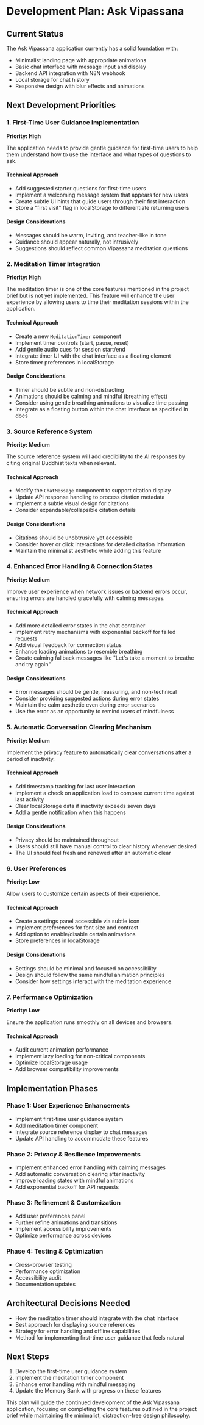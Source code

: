 # Development Plan: Ask Vipassana

## Current Status
The Ask Vipassana application currently has a solid foundation with:
- Minimalist landing page with appropriate animations
- Basic chat interface with message input and display
- Backend API integration with N8N webhook
- Local storage for chat history
- Responsive design with blur effects and animations

## Next Development Priorities

### 1. First-Time User Guidance Implementation
**Priority: High**

The application needs to provide gentle guidance for first-time users to help them understand how to use the interface and what types of questions to ask.

#### Technical Approach
- Add suggested starter questions for first-time users
- Implement a welcoming message system that appears for new users
- Create subtle UI hints that guide users through their first interaction
- Store a "first visit" flag in localStorage to differentiate returning users

#### Design Considerations
- Messages should be warm, inviting, and teacher-like in tone
- Guidance should appear naturally, not intrusively
- Suggestions should reflect common Vipassana meditation questions

### 2. Meditation Timer Integration
**Priority: High**

The meditation timer is one of the core features mentioned in the project brief but is not yet implemented. This feature will enhance the user experience by allowing users to time their meditation sessions within the application.

#### Technical Approach
- Create a new `MeditationTimer` component
- Implement timer controls (start, pause, reset)
- Add gentle audio cues for session start/end
- Integrate timer UI with the chat interface as a floating element
- Store timer preferences in localStorage

#### Design Considerations
- Timer should be subtle and non-distracting
- Animations should be calming and mindful (breathing effect)
- Consider using gentle breathing animations to visualize time passing
- Integrate as a floating button within the chat interface as specified in docs

### 3. Source Reference System
**Priority: Medium**

The source reference system will add credibility to the AI responses by citing original Buddhist texts when relevant.

#### Technical Approach
- Modify the `ChatMessage` component to support citation display
- Update API response handling to process citation metadata
- Implement a subtle visual design for citations
- Consider expandable/collapsible citation details

#### Design Considerations
- Citations should be unobtrusive yet accessible
- Consider hover or click interactions for detailed citation information
- Maintain the minimalist aesthetic while adding this feature

### 4. Enhanced Error Handling & Connection States
**Priority: Medium**

Improve user experience when network issues or backend errors occur, ensuring errors are handled gracefully with calming messages.

#### Technical Approach
- Add more detailed error states in the chat container
- Implement retry mechanisms with exponential backoff for failed requests
- Add visual feedback for connection status
- Enhance loading animations to resemble breathing
- Create calming fallback messages like "Let's take a moment to breathe and try again"

#### Design Considerations
- Error messages should be gentle, reassuring, and non-technical
- Consider providing suggested actions during error states
- Maintain the calm aesthetic even during error scenarios
- Use the error as an opportunity to remind users of mindfulness

### 5. Automatic Conversation Clearing Mechanism
**Priority: Medium**

Implement the privacy feature to automatically clear conversations after a period of inactivity.

#### Technical Approach
- Add timestamp tracking for last user interaction
- Implement a check on application load to compare current time against last activity
- Clear localStorage data if inactivity exceeds seven days
- Add a gentle notification when this happens

#### Design Considerations
- Privacy should be maintained throughout
- Users should still have manual control to clear history whenever desired
- The UI should feel fresh and renewed after an automatic clear

### 6. User Preferences
**Priority: Low**

Allow users to customize certain aspects of their experience.

#### Technical Approach
- Create a settings panel accessible via subtle icon
- Implement preferences for font size and contrast
- Add option to enable/disable certain animations
- Store preferences in localStorage

#### Design Considerations
- Settings should be minimal and focused on accessibility
- Design should follow the same mindful animation principles
- Consider how settings interact with the meditation experience

### 7. Performance Optimization
**Priority: Low**

Ensure the application runs smoothly on all devices and browsers.

#### Technical Approach
- Audit current animation performance
- Implement lazy loading for non-critical components
- Optimize localStorage usage
- Add browser compatibility improvements

## Implementation Phases

### Phase 1: User Experience Enhancements
- Implement first-time user guidance system
- Add meditation timer component
- Integrate source reference display to chat messages
- Update API handling to accommodate these features

### Phase 2: Privacy & Resilience Improvements
- Implement enhanced error handling with calming messages
- Add automatic conversation clearing after inactivity
- Improve loading states with mindful animations
- Add exponential backoff for API requests

### Phase 3: Refinement & Customization
- Add user preferences panel
- Further refine animations and transitions
- Implement accessibility improvements
- Optimize performance across devices

### Phase 4: Testing & Optimization
- Cross-browser testing
- Performance optimization
- Accessibility audit
- Documentation updates

## Architectural Decisions Needed
- How the meditation timer should integrate with the chat interface
- Best approach for displaying source references
- Strategy for error handling and offline capabilities
- Method for implementing first-time user guidance that feels natural

## Next Steps
1. Develop the first-time user guidance system
2. Implement the meditation timer component
3. Enhance error handling with mindful messaging
4. Update the Memory Bank with progress on these features

This plan will guide the continued development of the Ask Vipassana application, focusing on completing the core features outlined in the project brief while maintaining the minimalist, distraction-free design philosophy.
